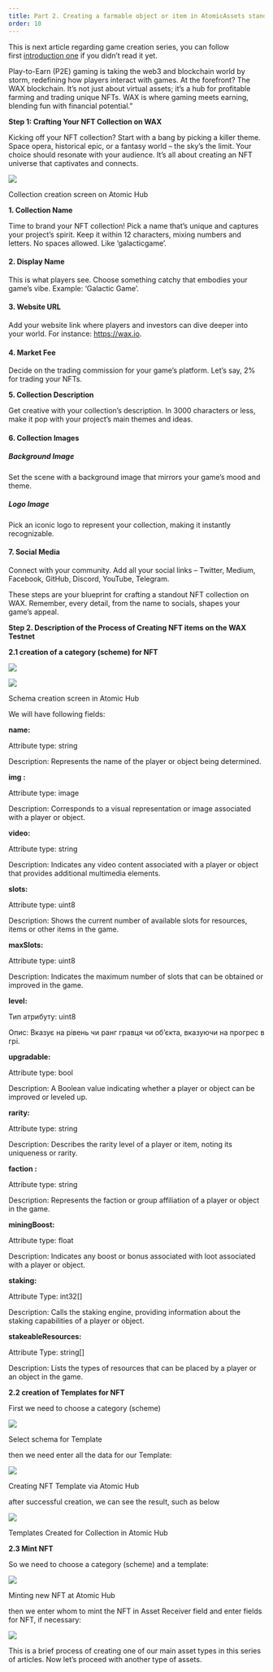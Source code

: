 ```yaml
---
title: Part 2. Creating a farmable object or item in AtomicAssets standard.
order: 10
---
```


This is next article regarding game creation series, you can follow first [introduction one](https://dapplica.io/blog/wax/part-1-how-to-make-a-game-on-wax-general-concepts) if you didn’t read it yet.

Play-to-Earn (P2E) gaming is taking the web3 and blockchain world by storm, redefining how players interact with games. At the forefront? The WAX blockchain. It’s not just about virtual assets; it’s a hub for profitable farming and trading unique NFTs. WAX is where gaming meets earning, blending fun with financial potential.”

**Step 1: Crafting Your NFT Collection on WAX**

Kicking off your NFT collection? Start with a bang by picking a killer theme. Space opera, historical epic, or a fantasy world – the sky’s the limit. Your choice should resonate with your audience. It’s all about creating an NFT universe that captivates and connects.

![](/public/assets/images/tutorials/howto-create_farming_game/part2/collection_creation-980x517.png)

Collection creation screen on Atomic Hub

**1\. Collection Name**

Time to brand your NFT collection! Pick a name that’s unique and captures your project’s spirit. Keep it within 12 characters, mixing numbers and letters. No spaces allowed. Like ‘galacticgame’.

#### 2\. Display Name

This is what players see. Choose something catchy that embodies your game’s vibe. Example: ‘Galactic Game’.

#### 3\. Website URL

Add your website link where players and investors can dive deeper into your world. For instance: https://wax.io.

#### 4\. Market Fee

Decide on the trading commission for your game’s platform. Let’s say, 2% for trading your NFTs.

**5\. Collection Description**

Get creative with your collection’s description. In 3000 characters or less, make it pop with your project’s main themes and ideas.

#### 6\. Collection Images

##### Background Image

Set the scene with a background image that mirrors your game’s mood and theme.

##### Logo Image

Pick an iconic logo to represent your collection, making it instantly recognizable.

#### 7\. Social Media

Connect with your community. Add all your social links – Twitter, Medium, Facebook, GitHub, Discord, YouTube, Telegram.

These steps are your blueprint for crafting a standout NFT collection on WAX. Remember, every detail, from the name to socials, shapes your game’s appeal.

**Step 2. Description of the Process of Creating NFT items on the WAX Testnet**

**2.1 creation of a category (scheme) for NFT**

![](/public/assets/images/tutorials/howto-create_farming_game/part2/creatrschema1-980x500.png)

![](/public/assets/images/tutorials/howto-create_farming_game/part2/createschema2-980x504.png)

Schema creation screen in Atomic Hub

We will have following fields:

**name:**

Attribute type: string

Description: Represents the name of the player or object being determined.

**img :**

Attribute type: image

Description: Corresponds to a visual representation or image associated with a player or object.

**video:**

Attribute type: string

Description: Indicates any video content associated with a player or object that provides additional multimedia elements.

**slots:**

Attribute type: uint8

Description: Shows the current number of available slots for resources, items or other items in the game.

**maxSlots:**

Attribute type: uint8

Description: Indicates the maximum number of slots that can be obtained or improved in the game.

**level:**

Тип атрибуту: uint8

Опис: Вказує на рівень чи ранг гравця чи об’єкта, вказуючи на прогрес в грі.

**upgradable:**

Attribute type: bool

Description: A Boolean value indicating whether a player or object can be improved or leveled up.

**rarity:**

Attribute type: string

Description: Describes the rarity level of a player or item, noting its uniqueness or rarity.

**faction :**

Attribute type: string

Description: Represents the faction or group affiliation of a player or object in the game.

**miningBoost:**

Attribute type: float

Description: Indicates any boost or bonus associated with loot associated with a player or object.

**staking:**

Attribute Type: int32\[\]

Description: Calls the staking engine, providing information about the staking capabilities of a player or object.

**stakeableResources:**

Attribute Type: string\[\]

Description: Lists the types of resources that can be placed by a player or an object in the game.

**2.2 creation of Templates for NFT**

First we need to choose a category (scheme)

![](/public/assets/images/tutorials/howto-create_farming_game/part2/selectschema-980x222.png)

Select schema for Template

then we need enter all the data for our Template:

![](/public/assets/images/tutorials/howto-create_farming_game/part2/CreateTemplate1-980x494.png)

Creating NFT Template via Atomic Hub

after successful creation, we can see the result, such as below

![](/public/assets/images/tutorials/howto-create_farming_game/part2/templateCreated-1024x258.png)

Templates Created for Collection in Atomic Hub

**2.3 Mint NFT**

So we need to choose a category (scheme) and a template:

![](/public/assets/images/tutorials/howto-create_farming_game/part2/createtemplate-result-980x476.png)

Minting new NFT at Atomic Hub

then we enter whom to mint the NFT in Asset Receiver field and enter fields for NFT, if necessary:

![](/public/assets/images/tutorials/howto-create_farming_game/part2/createtemplate3-1-980x481.png)

This is a brief process of creating one of our main asset types in this series of articles. Now let’s proceed with another type of assets.